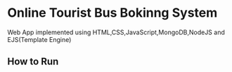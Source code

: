 # Online Tourist Bus Bokinng System
 Web App implemented using HTML,CSS,JavaScript,MongoDB,NodeJS and EJS(Template Engine)
## How to Run
